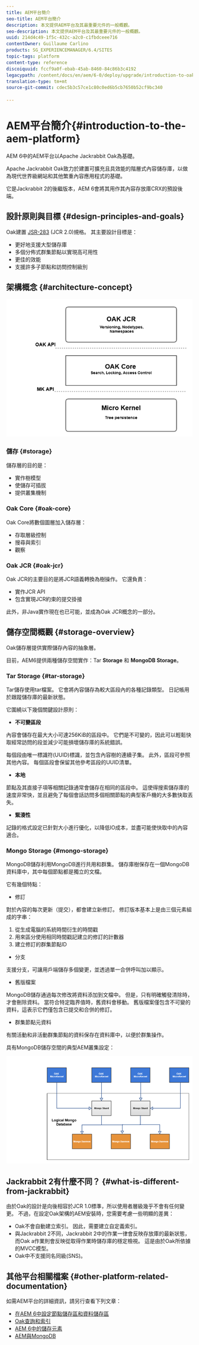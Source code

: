 ```yaml
---
title: AEM平台簡介
seo-title: AEM平台簡介
description: 本文提供AEM平台及其最重要元件的一般概觀。
seo-description: 本文提供AEM平台及其最重要元件的一般概觀。
uuid: 214d4c49-1f5c-432c-a2c0-c1fbdceee716
contentOwner: Guillaume Carlino
products: SG_EXPERIENCEMANAGER/6.4/SITES
topic-tags: platform
content-type: reference
discoiquuid: fccf9a0f-ebab-45ab-8460-84c86b3c4192
legacypath: /content/docs/en/aem/6-0/deploy/upgrade/introduction-to-oak
translation-type: tm+mt
source-git-commit: cdec5b3c57ce1c80c0ed6b5cb7650b52cf9bc340

---
```



# AEM平台簡介{#introduction-to-the-aem-platform}

AEM 6中的AEM平台以Apache Jackrabbit Oak為基礎。

Apache Jackrabbit Oak致力於建置可擴充且具效能的階層式內容儲存庫，以做為現代世界級網站和其他繁重內容應用程式的基礎。

它是Jackrabbit 2的後繼版本，AEM 6會將其用作其內容存放庫CRX的預設後端。

## 設計原則與目標 {#design-principles-and-goals}

Oak建置 [JSR-283](https://www.day.com/day/en/products/jcr/jsr-283.html) (JCR 2.0)規格。 其主要設計目標是：

* 更好地支援大型儲存庫
* 多個分佈式群集節點以實現高可用性
* 更佳的效能
* 支援許多子節點和訪問控制級別

## 架構概念 {#architecture-concept}

![chlimage_1-84](assets/chlimage_1-84.png)

### 儲存 {#storage}

儲存層的目的是：

* 實作樹模型
* 使儲存可插拔
* 提供叢集機制

### Oak Core {#oak-core}

Oak Core將數個圖層加入儲存層：

* 存取層級控制
* 搜尋與索引
* 觀察

### Oak JCR {#oak-jcr}

Oak JCR的主要目的是將JCR語義轉換為樹操作。 它還負責：

* 實作JCR API
* 包含實現JCR約束的提交掛接

此外，非Java實作現在也已可能，並成為Oak JCR概念的一部分。

## 儲存空間概觀 {#storage-overview}

Oak儲存層提供實際儲存內容的抽象層。

目前，AEM6提供兩種儲存空間實作：Tar **Storage** 和 **MongoDB Storage**。

### Tar Storage {#tar-storage}

Tar儲存使用tar檔案。 它會將內容儲存為較大區段內的各種記錄類型。 日記帳用於跟蹤儲存庫的最新狀態。

它圍繞以下幾個關鍵設計原則：

* **不可變區段**

內容會儲存在最大大小可達256KiB的區段中。 它們是不可變的，因此可以輕鬆快取經常訪問的段並減少可能損壞儲存庫的系統錯誤。

每個段由唯一標識符(UUID)標識，並包含內容樹的連續子集。 此外，區段可參照其他內容。 每個區段會保留其他參考區段的UUID清單。

* **本地**

節點及其直接子項等相關記錄通常會儲存在相同的區段中。 這使得搜索儲存庫的速度非常快，並且避免了每個會話訪問多個相關節點的典型客戶機的大多數快取丟失。

* **緊湊性**

記錄的格式設定已針對大小進行優化，以降低IO成本，並盡可能使快取中的內容適合。

### Mongo Storage {#mongo-storage}

MongoDB儲存利用MongoDB進行共用和群集。 儲存庫樹保存在一個MongoDB資料庫中，其中每個節點都是獨立的文檔。

它有幾個特點：

* 修訂

對於內容的每次更新（提交），都會建立新修訂。 修訂版本基本上是由三個元素組成的字串：

1. 從生成電腦的系統時間衍生的時間戳
1. 用來區分使用相同時間戳記建立的修訂的計數器
1. 建立修訂的群集節點ID

* 分支

支援分支，可讓用戶端儲存多個變更，並透過單一合併呼叫加以顯示。

* 舊版檔案

MongoDB儲存通過每次修改將資料添加到文檔中。 但是，只有明確觸發清除時，才會刪除資料。 當符合特定臨界值時，舊資料會移動。 舊版檔案僅包含不可變的資料，這表示它們僅包含已提交和合併的修訂。

* 群集節點元資料

有關活動和非活動群集節點的資料保存在資料庫中，以便於群集操作。

具有MongoDB儲存空間的典型AEM叢集設定：

![chlimage_1-85](assets/chlimage_1-85.png)

## Jackrabbit 2有什麼不同？ {#what-is-different-from-jackrabbit}

由於Oak的設計是向後相容於JCR 1.0標準，所以使用者層級幾乎不會有任何變更。 不過，在設定Oak架構的AEM安裝時，您需要考慮一些明顯的差異：

* Oak不會自動建立索引。 因此，需要建立自定義索引。
* 與Jackrabbit 2不同，Jackrabbit 2中的作業一律會反映存放庫的最新狀態，而Oak a作業則會反映從取得作業時儲存庫的穩定檢視。 這是由於Oak所依據的MVCC模型。
* Oak中不支援同名同級(SNS)。

## 其他平台相關檔案 {#other-platform-related-documentation}

如需AEM平台的詳細資訊，請另行查看下列文章：

* [在AEM 6中設定節點儲存區和資料儲存區](/help/sites-deploying/data-store-config.md)
* [Oak查詢和索引](/help/sites-deploying/queries-and-indexing.md)
* [AEM 6中的儲存元素](/help/sites-deploying/storage-elements-in-aem-6.md)
* [AEM與MongoDB](/help/sites-deploying/aem-with-mongodb.md)

